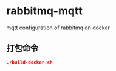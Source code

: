 # rabbitmq-mqtt
mqtt configuration of rabbitmq on docker



## 打包命令

```json
./build-docker.sh
```



